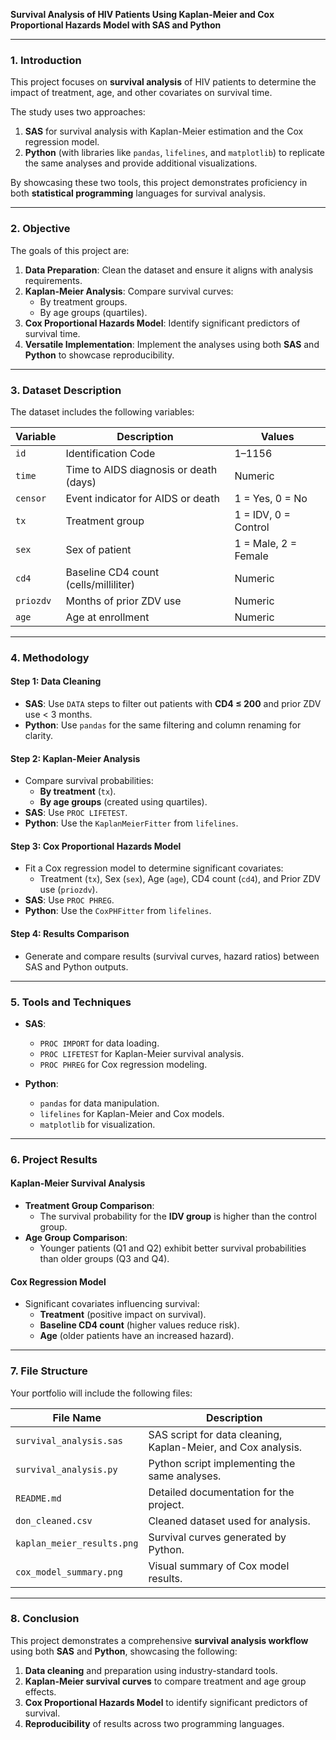 **Survival Analysis of HIV Patients Using Kaplan-Meier and Cox Proportional Hazards Model with SAS and Python**  

---

### **1. Introduction**  
This project focuses on **survival analysis** of HIV patients to determine the impact of treatment, age, and other covariates on survival time.  

The study uses two approaches:  
1. **SAS** for survival analysis with Kaplan-Meier estimation and the Cox regression model.  
2. **Python** (with libraries like `pandas`, `lifelines`, and `matplotlib`) to replicate the same analyses and provide additional visualizations.  

By showcasing these two tools, this project demonstrates proficiency in both **statistical programming** languages for survival analysis.

---

### **2. Objective**  

The goals of this project are:  
1. **Data Preparation**: Clean the dataset and ensure it aligns with analysis requirements.  
2. **Kaplan-Meier Analysis**: Compare survival curves:  
   - By treatment groups.  
   - By age groups (quartiles).  
3. **Cox Proportional Hazards Model**: Identify significant predictors of survival time.  
4. **Versatile Implementation**: Implement the analyses using both **SAS** and **Python** to showcase reproducibility.  

---

### **3. Dataset Description**  

The dataset includes the following variables:

| **Variable**   | **Description**                             | **Values**                     |
|----------------|---------------------------------------------|--------------------------------|
| `id`          | Identification Code                         | 1–1156                         |
| `time`        | Time to AIDS diagnosis or death (days)      | Numeric                        |
| `censor`      | Event indicator for AIDS or death           | 1 = Yes, 0 = No                |
| `tx`          | Treatment group                             | 1 = IDV, 0 = Control           |
| `sex`         | Sex of patient                              | 1 = Male, 2 = Female           |
| `cd4`         | Baseline CD4 count (cells/milliliter)       | Numeric                        |
| `priozdv`     | Months of prior ZDV use                     | Numeric                        |
| `age`         | Age at enrollment                           | Numeric                        |

---

### **4. Methodology**  

#### **Step 1: Data Cleaning**  
- **SAS**: Use `DATA` steps to filter out patients with **CD4 ≤ 200** and prior ZDV use < 3 months.  
- **Python**: Use `pandas` for the same filtering and column renaming for clarity.  

#### **Step 2: Kaplan-Meier Analysis**  
- Compare survival probabilities:  
   - **By treatment** (`tx`).  
   - **By age groups** (created using quartiles).  
- **SAS**: Use `PROC LIFETEST`.  
- **Python**: Use the `KaplanMeierFitter` from `lifelines`.

#### **Step 3: Cox Proportional Hazards Model**  
- Fit a Cox regression model to determine significant covariates:  
   - Treatment (`tx`), Sex (`sex`), Age (`age`), CD4 count (`cd4`), and Prior ZDV use (`priozdv`).  
- **SAS**: Use `PROC PHREG`.  
- **Python**: Use the `CoxPHFitter` from `lifelines`.

#### **Step 4: Results Comparison**  
- Generate and compare results (survival curves, hazard ratios) between SAS and Python outputs.  

---

### **5. Tools and Techniques**  

- **SAS**:  
   - `PROC IMPORT` for data loading.  
   - `PROC LIFETEST` for Kaplan-Meier survival analysis.  
   - `PROC PHREG` for Cox regression modeling.  

- **Python**:  
   - `pandas` for data manipulation.  
   - `lifelines` for Kaplan-Meier and Cox models.  
   - `matplotlib` for visualization.  

---

### **6. Project Results**  

#### **Kaplan-Meier Survival Analysis**  
- **Treatment Group Comparison**:  
   - The survival probability for the **IDV group** is higher than the control group.  
- **Age Group Comparison**:  
   - Younger patients (Q1 and Q2) exhibit better survival probabilities than older groups (Q3 and Q4).

#### **Cox Regression Model**  
- Significant covariates influencing survival:  
   - **Treatment** (positive impact on survival).  
   - **Baseline CD4 count** (higher values reduce risk).  
   - **Age** (older patients have an increased hazard).  

---

### **7. File Structure**

Your portfolio will include the following files:

| **File Name**              | **Description**                                     |
|----------------------------|-----------------------------------------------------|
| `survival_analysis.sas`    | SAS script for data cleaning, Kaplan-Meier, and Cox analysis. |
| `survival_analysis.py`     | Python script implementing the same analyses.      |
| `README.md`                | Detailed documentation for the project.            |
| `don_cleaned.csv`          | Cleaned dataset used for analysis.                 |
| `kaplan_meier_results.png` | Survival curves generated by Python.               |
| `cox_model_summary.png`    | Visual summary of Cox model results.               |

---

### **8. Conclusion**

This project demonstrates a comprehensive **survival analysis workflow** using both **SAS** and **Python**, showcasing the following:  
1. **Data cleaning** and preparation using industry-standard tools.  
2. **Kaplan-Meier survival curves** to compare treatment and age group effects.  
3. **Cox Proportional Hazards Model** to identify significant predictors of survival.  
4. **Reproducibility** of results across two programming languages.  

